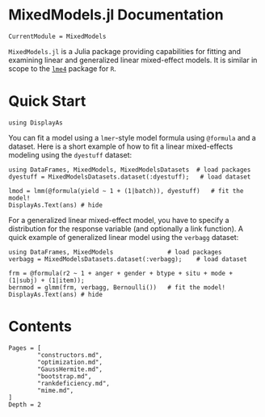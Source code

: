 # MixedModels.jl Documentation

```@meta
CurrentModule = MixedModels
```

`MixedModels.jl` is a Julia package providing capabilities for fitting and examining linear and generalized linear mixed-effect models.
It is similar in scope to the [`lme4`](https://github.com/lme4/lme4) package for `R`.

# Quick Start

```@setup Main
using DisplayAs
```
You can fit a model using a `lmer`-style model formula using `@formula` and a dataset.
Here is a short example of how to fit a linear mixed-effects modeling using the `dyestuff` dataset:

```@example Main
using DataFrames, MixedModels, MixedModelsDatasets  # load packages
dyestuff = MixedModelsDatasets.dataset(:dyestuff);   # load dataset

lmod = lmm(@formula(yield ~ 1 + (1|batch)), dyestuff)   # fit the model!
DisplayAs.Text(ans) # hide
```

For a generalized linear mixed-effect model, you have to specify a distribution for the response variable (and optionally a link function).
A quick example of generalized linear model using the `verbagg` dataset:

```@example Main
using DataFrames, MixedModels               # load packages
verbagg = MixedModelsDatasets.dataset(:verbagg);    # load dataset

frm = @formula(r2 ~ 1 + anger + gender + btype + situ + mode + (1|subj) + (1|item));
bernmod = glmm(frm, verbagg, Bernoulli())   # fit the model!
DisplayAs.Text(ans) # hide
```

# Contents

```@contents
Pages = [
        "constructors.md",
        "optimization.md",
        "GaussHermite.md",
        "bootstrap.md",
        "rankdeficiency.md",
        "mime.md",
]
Depth = 2
```
